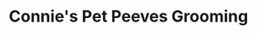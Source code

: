---
title: "Connie's Pet Peeves Grooming"
url: /gold-bar/connies-pet-peeves-grooming/
shop: Tiere
---